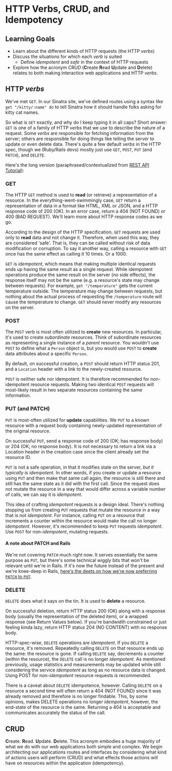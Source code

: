 # HTTP Verbs, CRUD, and Idempotency
## Learning Goals
- Learn about the different kinds of HTTP requests (the HTTP _verbs_)
- Discuss the situations for which each _verb_ is suited
  - Define _idempotent_ and _safe_ in the context of HTTP requests
- Explore how the acronym _CRUD_ (**C**reate **R**ead **U**pdate and **D**elete) relates to both making interactice web applications and HTTP _verbs_.

## HTTP _verbs_
We've met `GET`. In our Sinatra site, we've defined routes using a syntax like `get "/kitty/:name" do` to tell Sinatra how it should handle folks asking for kitty cat names.

So what is `GET` exactly, and why do I keep typing it in all caps? Short answer: `GET` is one of a family of HTTP _verbs_ that we use to describe the nature of a request. Some _verbs_ are responsible for fetching information from the server; others are responsible for doing things like telling the server to update or even delete data. There's quite a few default _verbs_ in the HTTP spec, though we (Ruby/Rails devs) mostly just use `GET`, `POST`, `PUT` (and `PATCH`), and `DELETE`.

Here's the long version (paraphrased/contextualized from [REST API Tutorial](http://www.restapitutorial.com/lessons/httpmethods.html)):

### GET
The HTTP `GET` method is used to __read__ (or retrieve) a representation of a resource. In the everything-went-swimmingly case, `GET` return a representation of data in a format like HTML, XML or JSON, and a HTTP response code of 200 (OK). In an error case, return a 404 (NOT FOUND) or 400 (BAD REQUEST). We'll learn more about HTTP response codes as we go.

According to the design of the HTTP specification, `GET` requests are used only to __read__ data and not change it. Therefore, when used this way, they are considered 'safe'. That is, they can be called without risk of data modification or corruption. To say it another way, calling a resource with `GET` once has the same effect as calling it 10 times. Or a 1000.

`GET` is _idempotent_, which means that making multiple identical requests ends up having the same result as a single request. While idempotent operations produce the same result on the server (no side effects), the response itself may not be the same (e.g. a resource's state may change between requests). For example, `get "/temperature"` gets the current temperature outside. The temperature may change between requests, but nothing about the actual process of requesting the `/temperature` route will cause the temperature to change. `GET` should never modify any resources on the server.

### POST
The `POST` verb is most often utilized to __create__ new resources. In particular, it's used to create _subordinate_ resources. Think of subordinate resources as representing a single instance of a _parent_ resource. You wouldn't use `POST` to define what a `Person` object is, but you would use `POST` to __create__ data attributes about a specific `Person`.

By default, on successful creation, a `POST` should return HTTP status 201, and a `Location` header with a link to the newly-created resource.

`POST` is neither safe nor idempotent. It is therefore recommended for non-idempotent resource requests. Making two identical `POST` requests will most-likely result in two separate resources containing the same information.

### PUT (and PATCH)
`PUT` is most-often utilized for __update__ capabilities. We `PUT` to a known resource with a request body containing newly-updated representation of the original resource.

On successful `PUT`, send a response code of 200 (OK; has response body) or 204 (OK; no response body). It is not necessary to return a link via a Location header in the creation case since the client already set the resource ID.

`PUT` is not a safe operation, in that it modifies state on the server, _but it typically is idempotent_. In other words, if you create or update a resource using `PUT` and then make that same call again, the resource is still there and still has the same state as it did with the first call. Since the request does not mutate the resource in a way that would differ across a variable number of calls, we can say it is _idempotent_.

This idea of crafting _idempotent_ requests is a design ideal. There's nothing stopping us from creating `PUT` requests that mutate the resource in a way that is not _idempotent_. For instance, calling `PUT` on a resource that increments a counter within the resource would make the call no longer _idempotent_. However, it's recommended to keep `PUT` requests _idempotent_. Use `POST` for non-_idempotent_, mutating requests.

#### A note about PATCH and Rails
We're not covering `PATCH` much right now. It serves essentially the same purpose as `PUT`, but there's some technical wiggly bits that won't be relevant until we're in Rails. If it's now the future instead of the present and we're knee-deep in Rails, [here's the deets on how we're now preferring `PATCH` to `PUT`](http://weblog.rubyonrails.org/2012/2/26/edge-rails-patch-is-the-new-primary-http-method-for-updates/).

### DELETE
`DELETE` does what it says on the tin. It is used to __delete__ a resource.

On successful deletion, return HTTP status 200 (OK) along with a response body (usually the representation of the deleted item), or a wrapped response (see Return Values below). If you're bandwidth constrained or just feeling kinda lazy, return HTTP status 204 (NO CONTENT) with no response body.

HTTP-spec-wise, `DELETE` operations are _idempotent_. If you `DELETE` a resource, it's removed. Repeatedly calling `DELETE` on that resource ends up the same: the resource is gone. If calling `DELETE` say, decrements a counter (within the resource), the `DELETE` call is no longer _idempotent_. As mentioned previously, usage statistics and measurements may be updated while still considering the service _idempotent_ as long as no resource data is changed. Using POST for non-_idempotent_ resource requests is recommended.

There is a caveat about `DELETE` idempotence, however. Calling `DELETE` on a resource a second time will often return a 404 (NOT FOUND) since it was already removed and therefore is no longer findable. This, by some opinions, makes DELETE operations no longer _idempotent_, however, the end-state of the resource is the same. Returning a 404 is acceptable and communicates accurately the status of the call.

## CRUD
**C**reate. **R**ead. **U**pdate. **D**elete. This acronym embodies a huge majority of what we do with our web applications both simple and complex. We begin architecting our applications routes and interfaces by considering what kind of actions users will perform (CRUD) and what effects those actions will have on resources within the application (idempotency).
